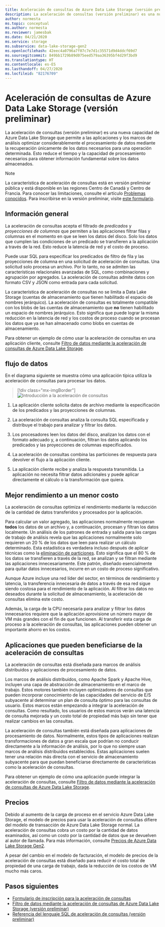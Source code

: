 ```yaml
---
title: Aceleración de consultas de Azure Data Lake Storage (versión preliminar)
description: La aceleración de consultas (versión preliminar) es una nueva capacidad de Azure Data Lake Storage que permite a las aplicaciones y los marcos de análisis optimizar considerablemente el procesamiento de datos mediante la recuperación únicamente de los datos necesarios para una operación de procesamiento.
author: normesta
ms.topic: conceptual
ms.author: normesta
ms.reviewer: jamesbak
ms.date: 04/21/2020
ms.service: storage
ms.subservice: data-lake-storage-gen2
ms.openlocfilehash: 42eec4a0796a7f07c7e7d1c35571d9d4ddcf69d7
ms.sourcegitcommit: 849bb1729b89d075eed579aa36395bf4d29f3bd9
ms.translationtype: HT
ms.contentlocale: es-ES
ms.lasthandoff: 04/27/2020
ms.locfileid: "82176709"
---
```

# <a name="azure-data-lake-storage-query-acceleration-preview"></a>Aceleración de consultas de Azure Data Lake Storage (versión preliminar)

La aceleración de consultas (versión preliminar) es una nueva capacidad de Azure Data Lake Storage que permite a las aplicaciones y los marcos de análisis optimizar considerablemente el procesamiento de datos mediante la recuperación únicamente de los datos necesarios para una operación determinada. Esto reduce el tiempo y la capacidad de procesamiento necesarios para obtener información fundamental sobre los datos almacenados.

> [!NOTE]
> La característica de aceleración de consultas está en versión preliminar pública y está disponible en las regiones Centro de Canadá y Centro de Francia. Para conocer las limitaciones, consulte el artículo [Problemas conocidos](data-lake-storage-known-issues.md). Para inscribirse en la versión preliminar, visite [este formulario](https://aka.ms/adls/qa-preview-signup).  

## <a name="overview"></a>Información general

La aceleración de consultas acepta el filtrado de *predicados* y *proyecciones de columnas* que permiten a las aplicaciones filtrar filas y columnas en el momento en que se leen los datos del disco. Solo los datos que cumplen las condiciones de un predicado se transfieren a la aplicación a través de la red. Esto reduce la latencia de red y el costo de proceso.  

Puede usar SQL para especificar los predicados de filtro de fila y las proyecciones de columna en una solicitud de aceleración de consultas. Una solicitud solo procesa un archivo. Por lo tanto, no se admiten las características relacionales avanzadas de SQL, como combinaciones y agrupación por agregados. La aceleración de consultas admite datos con formato CSV y JSON como entrada para cada solicitud.

La característica de aceleración de consultas no se limita a Data Lake Storage (cuentas de almacenamiento que tienen habilitado el espacio de nombres jerárquico). La aceleración de consultas es totalmente compatible con los blobs de las cuentas de almacenamiento que **no** tienen habilitado un espacio de nombres jerárquico. Esto significa que puede lograr la misma reducción en la latencia de red y los costos de proceso cuando se procesan los datos que ya se han almacenado como blobs en cuentas de almacenamiento.

Para obtener un ejemplo de cómo usar la aceleración de consultas en una aplicación cliente, consulte [Filtro de datos mediante la aceleración de consultas de Azure Data Lake Storage](data-lake-storage-query-acceleration-how-to.md).

## <a name="data-flow"></a>flujo de datos

En el diagrama siguiente se muestra cómo una aplicación típica utiliza la aceleración de consultas para procesar los datos.

> [!div class="mx-imgBorder"]
> ![Introducción a la aceleración de consultas](./media/data-lake-storage-query-acceleration/query-acceleration.png)

1. La aplicación cliente solicita datos de archivo mediante la especificación de los predicados y las proyecciones de columnas.

2. La aceleración de consultas analiza la consulta SQL especificada y distribuye el trabajo para analizar y filtrar los datos.

3. Los procesadores leen los datos del disco, analizan los datos con el formato adecuado y, a continuación, filtran los datos aplicando los predicados y las proyecciones de columnas especificados.

4. La aceleración de consultas combina las particiones de respuesta para devolver el flujo a la aplicación cliente.

5. La aplicación cliente recibe y analiza la respuesta transmitida. La aplicación no necesita filtrar datos adicionales y puede aplicar directamente el cálculo o la transformación que quiera.

## <a name="better-performance-at-a-lower-cost"></a>Mejor rendimiento a un menor costo

La aceleración de consultas optimiza el rendimiento mediante la reducción de la cantidad de datos transferidos y procesados por la aplicación.

Para calcular un valor agregado, las aplicaciones normalmente recuperan **todos** los datos de un archivo y, a continuación, procesan y filtran los datos localmente. Un análisis de los patrones de entrada y salida para las cargas de trabajo de análisis revela que las aplicaciones normalmente solo requieren un 20 % de los datos que leen para realizar un cálculo determinado. Esta estadística es verdadera incluso después de aplicar técnicas como la [eliminación de particiones](https://docs.microsoft.com/azure/hdinsight/hdinsight-hadoop-optimize-hive-query#hive-partitioning). Esto significa que el 80 % de los datos se transfieren a través de la red, se analizan y se filtran mediante las aplicaciones innecesariamente. Este patrón, diseñado esencialmente para quitar datos innecesarios, incurre en un costo de proceso significativo.  

Aunque Azure incluye una red líder del sector, en términos de rendimiento y latencia, la transferencia innecesaria de datos a través de esa red sigue siendo costosa para el rendimiento de la aplicación. Al filtrar los datos no deseados durante la solicitud de almacenamiento, la aceleración de consultas elimina este costo.

Además, la carga de la CPU necesaria para analizar y filtrar los datos innecesarios requiere que la aplicación aprovisione un número mayor de VM más grandes con el fin de que funcionen. Al transferir esta carga de proceso a la aceleración de consultas, las aplicaciones pueden obtener un importante ahorro en los costos.

## <a name="applications-that-can-benefit-from-query-acceleration"></a>Aplicaciones que pueden beneficiarse de la aceleración de consultas

La aceleración de consultas está diseñada para marcos de análisis distribuidos y aplicaciones de procesamiento de datos. 

Los marcos de análisis distribuidos, como Apache Spark y Apache Hive, incluyen una capa de abstracción de almacenamiento en el marco de trabajo. Estos motores también incluyen optimizadores de consultas que pueden incorporar conocimiento de las capacidades del servicio de E/S subyacente al determinar un plan de consulta óptimo para las consultas de usuario. Estos marcos están empezando a integrar la aceleración de consultas. Como resultado, los usuarios de estos marcos verán una latencia de consulta mejorada y un costo total de propiedad más bajo sin tener que realizar cambios en las consultas. 

La aceleración de consultas también está diseñada para aplicaciones de procesamiento de datos. Normalmente, estos tipos de aplicaciones realizan transformaciones de datos a gran escala que podrían no conducir directamente a la información de análisis, por lo que no siempre usan marcos de análisis distribuidos establecidos. Estas aplicaciones suelen tener una relación más directa con el servicio de almacenamiento subyacente para que puedan beneficiarse directamente de características como la aceleración de consultas. 

Para obtener un ejemplo de cómo una aplicación puede integrar la aceleración de consultas, consulte [Filtro de datos mediante la aceleración de consultas de Azure Data Lake Storage](data-lake-storage-query-acceleration-how-to.md).

## <a name="pricing"></a>Precios

Debido al aumento de la carga de proceso en el servicio Azure Data Lake Storage, el modelo de precios para usar la aceleración de consultas difiere del modelo de transacción de Azure Data Lake Storage normal. La aceleración de consultas cobra un costo por la cantidad de datos examinados, así como un costo por la cantidad de datos que se devuelven al autor de llamada. Para más información, consulte [Precios de Azure Data Lake Storage Gen2](https://azure.microsoft.com/pricing/details/storage/data-lake/).

A pesar del cambio en el modelo de facturación, el modelo de precios de la aceleración de consultas está diseñado para reducir el costo total de propiedad de una carga de trabajo, dada la reducción de los costos de VM mucho más caros.

## <a name="next-steps"></a>Pasos siguientes

- [Formulario de inscripción para la aceleración de consultas](https://aka.ms/adls/qa-preview-signup)    
- [Filtro de datos mediante la aceleración de consultas de Azure Data Lake Storage (versión preliminar)](data-lake-storage-query-acceleration-how-to.md)
- [Referencia del lenguaje SQL de aceleración de consultas (versión preliminar)](query-acceleration-sql-reference.md)


